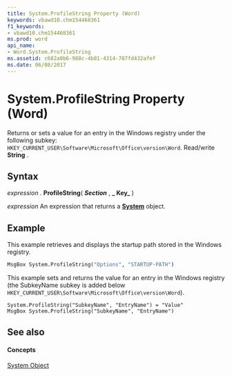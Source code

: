 ```yaml
---
title: System.ProfileString Property (Word)
keywords: vbawd10.chm154468361
f1_keywords:
- vbawd10.chm154468361
ms.prod: word
api_name:
- Word.System.ProfileString
ms.assetid: c682a0b6-988c-4b81-4314-787fd432afef
ms.date: 06/08/2017
---
```



# System.ProfileString Property (Word)

Returns or sets a value for an entry in the Windows registry under the following subkey: `HKEY_CURRENT_USER\Software\Microsoft\Office\version\Word`. Read/write **String** .


## Syntax

 _expression_ . **ProfileString**( **_Section_** , **_ Key_** )

 _expression_ An expression that returns a **[System](system-object-word.md)** object.


## Example

This example retrieves and displays the startup path stored in the Windows registry.


```vb
MsgBox System.ProfileString("Options", "STARTUP-PATH")
```

This example sets and returns the value for an entry in the Windows registry (the SubkeyName subkey is added below  `HKEY_CURRENT_USER\Software\Microsoft\Office\version\Word`).




```
System.ProfileString("SubkeyName", "EntryName") = "Value" 
MsgBox System.ProfileString("SubkeyName", "EntryName")
```


## See also


#### Concepts


[System Object](system-object-word.md)

